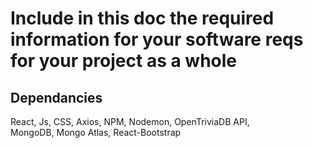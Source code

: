 # Include in this doc the required information for your software reqs for your project as a whole

## Dependancies

React,
Js,
CSS,
Axios,
NPM,
Nodemon,
OpenTriviaDB API,  
MongoDB,
Mongo Atlas,
React-Bootstrap
